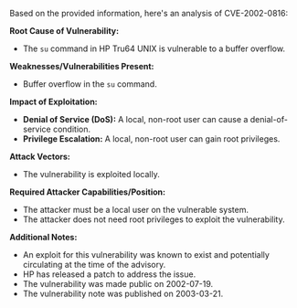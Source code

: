 Based on the provided information, here's an analysis of CVE-2002-0816:

**Root Cause of Vulnerability:**
- The `su` command in HP Tru64 UNIX is vulnerable to a buffer overflow.

**Weaknesses/Vulnerabilities Present:**
- Buffer overflow in the `su` command.

**Impact of Exploitation:**
- **Denial of Service (DoS):** A local, non-root user can cause a denial-of-service condition.
- **Privilege Escalation:** A local, non-root user can gain root privileges.

**Attack Vectors:**
- The vulnerability is exploited locally.

**Required Attacker Capabilities/Position:**
- The attacker must be a local user on the vulnerable system.
- The attacker does not need root privileges to exploit the vulnerability.

**Additional Notes:**
- An exploit for this vulnerability was known to exist and potentially circulating at the time of the advisory.
- HP has released a patch to address the issue.
- The vulnerability was made public on 2002-07-19.
- The vulnerability note was published on 2003-03-21.